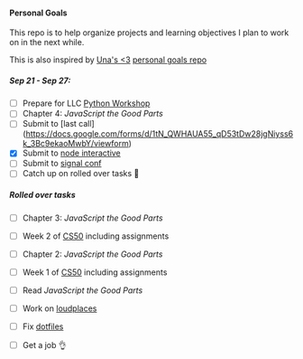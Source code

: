 #### Personal Goals

This repo is to help organize projects and learning objectives I plan to work on in the next while.

This is also inspired by [Una's <3](https://twitter.com/Una) [personal goals repo](https://github.com/una/personal-goals)

##### Sep 21 - Sep 27:
- [ ] Prepare for LLC [Python Workshop](https://github.com/ladieslearningcode/llc-intro-to-python)
- [ ] Chapter 4: _JavaScript the Good Parts_
- [ ] Submit to [last call] (https://docs.google.com/forms/d/1tN_QWHAUA55_qD53tDw28jgNiyss6k_3Bc9ekaoMwbY/viewform)
- [x] Submit to [node interactive](http://events.linuxfoundation.org/events/node-interactive)
- [ ] Submit to [signal conf](https://www.twilio.com/signal/call-for-presenters)
- [ ] Catch up on rolled over tasks :clap:

##### Rolled over tasks 

- [ ] Chapter 3: _JavaScript the Good Parts_
- [ ] Week 2 of [CS50](https://courses.edx.org/courses/HarvardX/CS50x3/2015/info) including assignments
- [ ] Chapter 2: _JavaScript the Good Parts_ 
- [ ] Week 1 of [CS50](https://courses.edx.org/courses/HarvardX/CS50x3/2015/info) including assignments
- [ ] Read _JavaScript the Good Parts_
- [ ] Work on [loudplaces](https://github.com/soundboards/loudplaces)
- [ ] Fix [dotfiles](https://github.com/lrlna/dotfiles/tree/463cc9f1723be4d161fb639284b50769e648092a)  
- [ ] Get a job :ok_hand:

